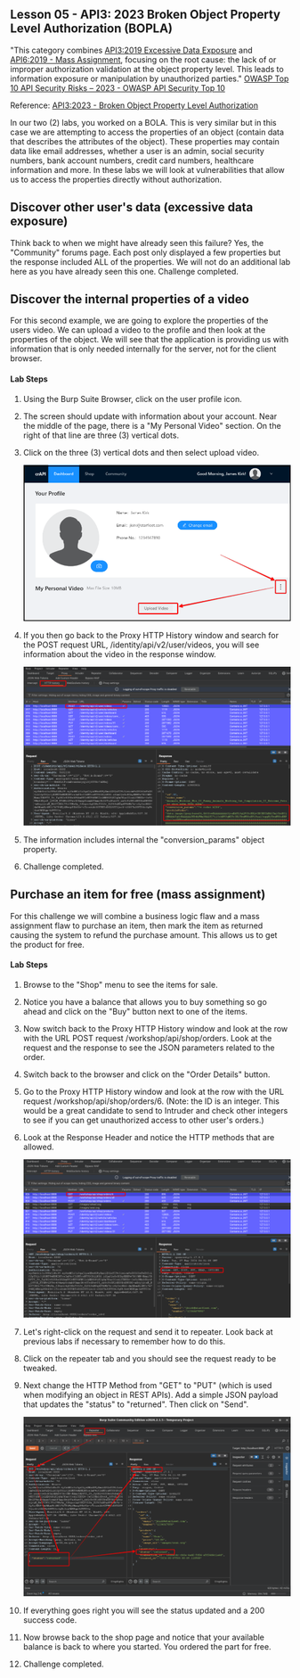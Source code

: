 ## Lesson 05 - API3: 2023 Broken Object Property Level Authorization (BOPLA)

"This category combines [API3:2019 Excessive Data Exposure](https://owasp.org/API-Security/editions/2019/en/0xa3-excessive-data-exposure/) and [API6:2019 - Mass Assignment](https://owasp.org/API-Security/editions/2019/en/0xa6-mass-assignment/), focusing on the root cause: the lack of or improper authorization validation at the object property level. This leads to information exposure or manipulation by unauthorized parties."
[OWASP Top 10 API Security Risks – 2023 - OWASP API Security Top 10](https://owasp.org/API-Security/editions/2023/en/0x11-t10/)

Reference: [API3:2023 - Broken Object Property Level Authorization](https://owasp.org/API-Security/editions/2023/en/0xa3-broken-object-property-level-authorization/)

In our two (2) labs, you worked on a BOLA. This is very similar but in this case we are attempting to access the properties of an object (contain data that describes the attributes of the object). These properties may contain data like email addresses, whether a user is an admin, social security numbers, bank account numbers, credit card numbers, healthcare information and more. In these labs we will look at vulnerabilities that allow us to access the properties directly without authorization.

## Discover other user's data (excessive data exposure)

Think back to when we might have already seen this failure? Yes, the "Community" forums page. Each post only displayed a few properties but the response included ALL of the properties. We will not do an additional lab here as you have already seen this one. Challenge completed.

## Discover the internal properties of a video

For this second example, we are going to explore the properties of the users video. We can upload a video to the profile and then look at the properties of the object. We will see that the application is providing us with information that is only needed internally for the server, not for the client browser.

#### Lab Steps

1. Using the Burp Suite Browser, click on the user profile icon.

2. The screen should update with information about your account. Near the middle of the page, there is a "My Personal Video" section. On the right of that line are three (3) vertical dots.

3. Click on the three (3) vertical dots and then select upload video.

   ![image-20240507190133353](Files/image-20240507190133353.png)

4. If you then go back to the Proxy HTTP History window and search for the POST request URL, /identity/api/v2/user/videos, you will see information about the video in the response window.

   ![image-20240507190136482](Files/image-20240507190136482.png)

5. The information includes internal the "conversion_params" object property. 

6. Challenge completed.

## Purchase an item for free (mass assignment)

For this challenge we will combine a business logic flaw and a mass assignment flaw to purchase an item, then mark the item as returned causing the system to refund the purchase amount. This allows us to get the product for free.

#### Lab Steps

1. Browse to the "Shop" menu to see the items for sale.

2. Notice you have a balance that allows you to buy something so go ahead and click on the "Buy" button next to one of the items.

3. Now switch back to the Proxy HTTP History window and look at the row with the URL POST request /workshop/api/shop/orders. Look at the request and the response to see the JSON parameters related to the order.

4. Switch back to the browser and click on the "Order Details" button.

5. Go to the Proxy HTTP History window and look at the row with the URL request /workshop/api/shop/orders/6. (Note: the ID is an integer. This would be a great candidate to send to Intruder and check other integers to see if you can get unauthorized access to other user's orders.)

6. Look at the Response Header and notice the HTTP methods that are allowed.

   ![image-20240507190140469](Files/image-20240507190140469.png)

7. Let's right-click on the request and send it to repeater. Look back at previous labs if necessary to remember how to do this. 

8. Click on the repeater tab and you should see the request ready to be tweaked.

9. Next change the HTTP Method from "GET" to "PUT" (which is used when modifying an object in REST APIs). Add a simple JSON payload that updates the "status" to "returned". Then click on "Send".

   ![image-20240507190144746](Files/image-20240507190144746.png)

10. If everything goes right you will see the status updated and a 200 success code.

11. Now browse back to the shop page and notice that your available balance is back to where you started. You ordered the part for free.

12. Challenge completed.
